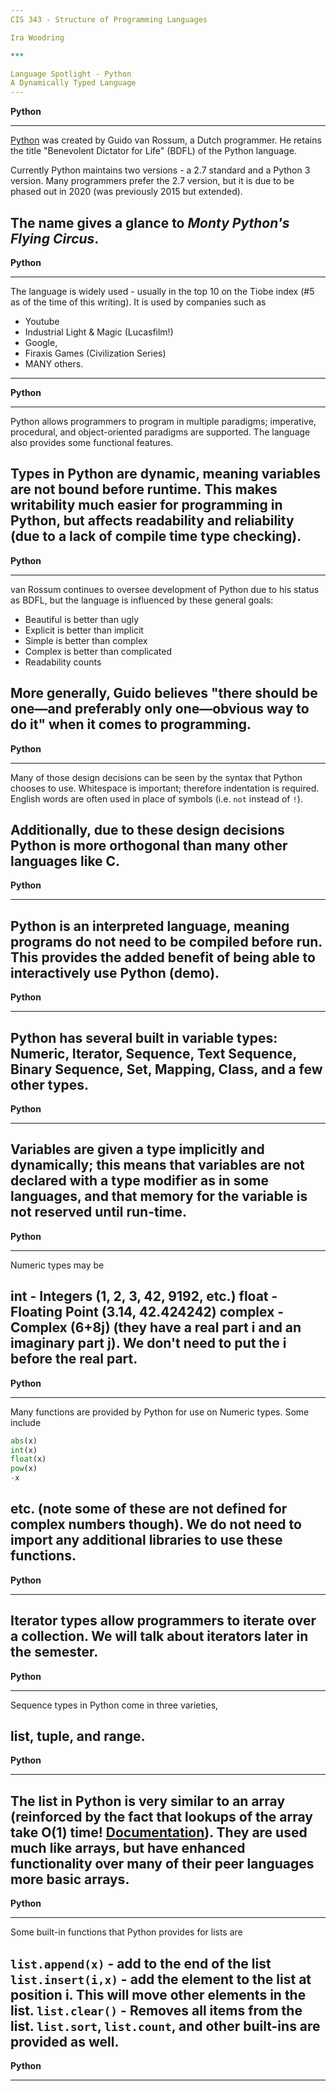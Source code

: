 ```yaml
---
CIS 343 - Structure of Programming Languages

Ira Woodring

***

Language Spotlight - Python
A Dynamically Typed Language
---
```

**Python**
***

[Python](https://www.python.org/ "Official Python Website") was created by Guido van Rossum, a Dutch programmer.  He retains the title "Benevolent Dictator for Life" (BDFL) of the Python language.

Currently Python maintains two versions - a 2.7 standard and a Python 3 version.  Many programmers prefer the 2.7 version, but it is due to be phased out in 2020 (was previously 2015 but extended).

The name gives a glance to *Monty Python's Flying  Circus*.
---
**Python**
***

The language is widely used - usually in the top 10 on the Tiobe index (\#5 as of the time of this writing).  It is used by companies such as

  - Youtube
  - Industrial Light & Magic (Lucasfilm!)
  - Google,
  - Firaxis Games (Civilization Series)
  - MANY others.

---
**Python**
***

Python allows programmers to program in multiple paradigms; imperative, procedural, and object-oriented paradigms are supported.  The language also provides some functional features.

Types in Python are dynamic, meaning variables are not bound before runtime.  This makes writability much easier for programming in Python, but affects readability and reliability (due to a lack of compile time type checking).
---
**Python**
***

van Rossum continues to oversee development of Python due to his status as BDFL, but the language is influenced by these general goals:

  - Beautiful is better than ugly
  - Explicit is better than implicit
  - Simple is better than complex
  - Complex is better than complicated
  - Readability counts

More generally, Guido believes "there should be one—and preferably only one—obvious way to do it" when it comes to programming.
---
**Python**
***

Many of those design decisions can be seen by the syntax that Python chooses to use.  Whitespace is important; therefore indentation is required.  English words are often used in place of symbols (i.e. ```not``` instead of ```!```).

Additionally, due to these design decisions Python is more orthogonal than many other languages like C.
---
**Python**
***

Python is an interpreted language, meaning programs do not need to be compiled before run.  This provides the added benefit of being able to interactively use Python (demo).
---
**Python**
***

Python has several built in variable types: Numeric, Iterator, Sequence, Text Sequence, Binary Sequence, Set, Mapping, Class, and a few other types.
---
**Python**
***

Variables are given a type implicitly and dynamically; this means that variables are not declared with a type modifier as in some languages, and that memory for the variable is not reserved until run-time.
---
**Python**
***

Numeric types may be

**int** - Integers (1, 2, 3, 42, 9192, etc.)
**float** - Floating Point (3.14, 42.424242)
**complex** - Complex (6+8j) (they have a real part i and an imaginary part j).  We don't need to put the i before the real part.
---
**Python**
***

Many functions are provided by Python for use on Numeric types.  Some include

```Python
abs(x)
int(x)
float(x)
pow(x)
-x
```

etc. (note some of these are not defined for complex numbers though).  We do not need to import any additional libraries to use these functions.
---
**Python**
***

Iterator types allow programmers to iterate over a collection.  We will talk about iterators later in the semester.
---
**Python**
***

Sequence types in Python come in three varieties,

**list**, **tuple**, and **range**.
---
**Python**
***

The list in Python is very similar to an array (reinforced by the fact that lookups of the array take O(1) time! [Documentation](https://docs.python.org/3/glossary.html#term-list "Python docs")).  They are used much like arrays, but have enhanced functionality over many of their peer languages more basic arrays.
---
**Python**
***

Some built-in functions that Python provides for lists are

```list.append(x)``` - add to the end of the list
```list.insert(i,x)``` - add the element to the list at position i.  This will move other elements in the list.
```list.clear()``` - Removes all items from the list.
```list.sort```, ```list.count```, and other built-ins are provided as well.
---
**Python**
***
